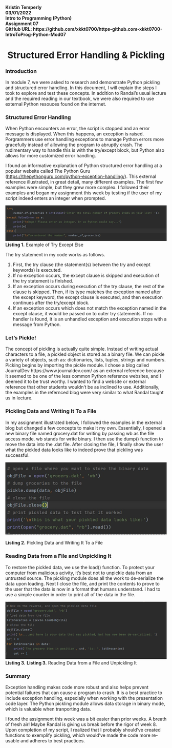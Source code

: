 <h4>Kristin Temperly<br>
03/01/2022<br>
Intro to Programming (Python)<br>
Assignment 07<br>
GitHub URL:  https://github.com/xkkt0700/https-github.com-xkkt0700-IntroToProg-Python-Mod07</h4>

<h1 align="center">Structured Error Handling & Pickling</h1>

<h3>Introduction</h3>
In module 7, we were asked to research and demonstrate Python pickling and structured error handling. In this document, I will explain the steps I took to explore and test these concepts. In addition to Randal’s usual lecture and the required reading in our textbook, we were also required to use external Python resouces found on the internet.  

<h3>Structured Error Handling</h3>
When Python encounters an error, the script is stopped and an error message is displayed. When this happens, an exception is raised. Porgrammers use error handling exceptions to manage Python errors more gracefully instead of allowing the program to abruptly crash. The rudimentary way to handle this is with the try/except block, but Python also allows for more customized error handling.  

I found an informative explanation of Python structured error handling at a popular website called The Python Guru (https://thepythonguru.com/python-exception-handling/). This external reference illustrated, in great detail, many different examples. The first few examples were simple, but they grew more complex. I followed their examples and began my assignment this week by testing if the user of my script indeed enters an integer when prompted. 

![Listing01.](Listing01.jpg "Listing 01.")
**Listing 1.** Example of Try Except Else

The try statement in my code works as follows.
<ol>
<li>First, the try clause (the statement(s) between the try and except keywords) is executed.</li>
<li>If no exception occurs, the except clause is skipped and execution of the try statement is finished.</li>
<li>If an exception occurs during execution of the try clause, the rest of the clause is skipped. Then, if its type matches the exception named after the except keyword, the except clause is executed, and then execution continues after the try/except block.</li>
<li>If an exception occurs which does not match the exception named in the except clause, it would be passed on to outer try statements. If no handler is found, it is an unhandled exception and execution stops with a message from Python.</li>
</ol> 
<h3>Let’s Pickle!</h3>
The concept of pickling is actually quite simple. Instead of writing actual characters to a file, a pickled object is stored as a binary file. We can pickle a variety of objects, such as: dictionaries, lists, tuples, strings and numbers. Picking begins by importing the pickle module. 
I chose a blog called JournalDev https://www.journaldev.com/ as an external reference because it seemed to be one of the less common Python reference websites, and I deemed it to be trust worthy.  I wanted to find a website or external reference that other students wouldn’t be as inclined to use. Additionally, the examples in the refernced blog were very similar to what Randal taught us in lecture.   

<h3>Pickling Data and Writing It To a File</h3>
In my assignment illustrated below, I followed the examples in the external blog but changed a few concepts to make it my own. Essentially, I opened a new binary file named grocery.dat for writing by passing wb as the file access mode. wb stands for write binary. I then use the dump() function to move the data into the .dat file.  After closing the file, I finally show the user what the pickled data looks like to indeed prove that pickling was successful. 

![Listing02.](/Listing02.jpg "Listing 02.")
 
**Listing 2.** Pickling Data and Writing It To a File

<h3>Reading Data from a File and Unpickling It</h3>
To restore the pickled data, we use the load() function. To protect your computer from malicious acivity, it’s best not to unpickle data from an untrusted source. The pickling module does all the work to de-serialize the data upon loading. Next I close the file, and print the contents to prove to the user that the data is now in a format that humans understand. I had to use a simple counter in order to print all of the data in the file.  


![Listing03.](/Listing03.jpg "Listing 03.")
**Listing 3.**
**Listing 3.** Reading Data from a File and Unpickling It

<h3>Summary</h3>
<p>Exception handling makes code more robust and also helps prevent potential failures that can cause a program to crash. It is a best practice to include exception handling, especially when working with the presentation code layer. The Python pickling module allows data storage in binary mode, which is valuable when tranporting data.</p>
<p>I found the assignment this week was a bit easier than prior weeks. A breath of fresh air! Maybe Randal is giving us break before the rigor of week 8. Upon completion of my script, I realized that I probably should’ve created functions to exemplify pickling, which would’ve made the code more re-usable and adheres to best practices. 


